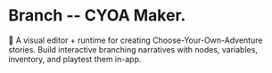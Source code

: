# Branch -- CYOA Maker.
🌿 A visual editor + runtime for creating Choose-Your-Own-Adventure stories.  Build interactive branching narratives with nodes, variables, inventory,  and playtest them in-app.
